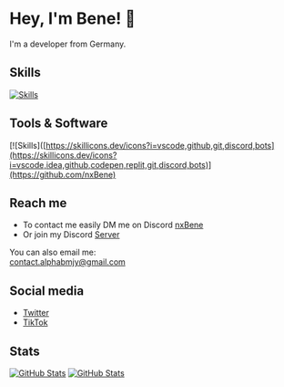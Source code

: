 # Hey, I'm Bene! 👋

I'm a developer from Germany.

## Skills
[![Skills](https://skillicons.dev/icons?i=nodejs,html,css,js,php,swift)](https://github.com/nxBene)

## Tools & Software
[![Skills]([https://skillicons.dev/icons?i=vscode,github,git,discord,bots](https://skillicons.dev/icons?i=vscode,idea,github,codepen,replit,git,discord,bots)](https://github.com/nxBene)

## Reach me

- To contact me easily DM me on Discord [nxBene](http://discord.com/users/nxBene)
- Or join my Discord [Server](https://page.benekn.repl.co/goto/discord.html)

You can also email me:<br>
[contact.alphabmjy@gmail.com](mailto:contact.alphabmjy@gmail.com)

## Social media
- [Twitter](https://twitter.com/AlphaBMJy)
- [TikTok](https://www.tiktok.com/@alphabmjy)

## Stats
[![GitHub Stats](https://github-stats.qrpx.link/api/top-langs/?username=nxBene&langs_count=5)](https://github.com/nxBene)
[![GitHub Stats](https://github-stats.qrpx.link/api?username=nxBene&count_private=true&show_icons=true&include_all_commits=true&hide_border=true)](https://github.com/nxBene)
